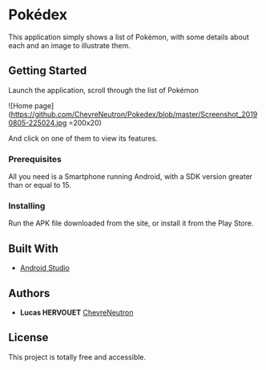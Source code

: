 # Pokédex

This application simply shows a list of Pokémon, with some details about each and an image to illustrate them.

## Getting Started

Launch the application, scroll through the list of Pokémon 

![Home page](https://github.com/ChevreNeutron/Pokedex/blob/master/Screenshot_20190805-225024.jpg =200x20)

And click on one of them to view its features.

### Prerequisites

All you need is a Smartphone running Android, with a SDK version greater than or equal to 15.

### Installing

Run the APK file downloaded from the site, or install it from the Play Store.

## Built With

* [Android Studio](https://developer.android.com/studio)

## Authors

* **Lucas HERVOUET** [ChevreNeutron](https://github.com/ChevreNeutron)

## License

This project is totally free and accessible.
